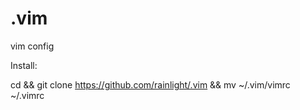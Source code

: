 # .vim
vim config  

Install:

   cd && git clone https://github.com/rainlight/.vim && mv ~/.vim/vimrc ~/.vimrc
  
